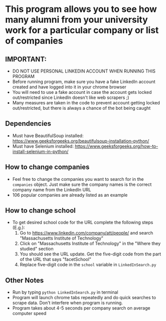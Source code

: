 # This program allows you to see how many alumni from your university work for a particular company or list of companies

## IMPORTANT: 
- DO NOT USE PERSONAL LINKEDIN ACCOUNT WHEN RUNNING THIS PROGRAM
- Before running program, make sure you have a fake LinkedIn account created and have logged into it in your chrome browser
- You will need to use a fake account in case the account gets locked out/restricted since LinkedIn doesn't like web scrapers ;)
- Many measures are taken in the code to prevent account getting locked out/restricted, but there is always a chance of the bot being caught

## Dependencies
- Must have BeautifulSoup installed: https://www.geeksforgeeks.org/beautifulsoup-installation-python/
- Must have Selenium installed: https://www.geeksforgeeks.org/how-to-install-selenium-in-python/

## How to change companies
- Feel free to change the companies you want to search for in the `companies` object. Just make sure the company names is the correct company name from the LinkedIn URL
- 106 popular companies are already listed as an example

## How to change school
- To get desired school code for the URL complete the following steps (E.g.):
    1. Go to https://www.linkedin.com/company/att/people/ and search "Massachusetts Institute of Technology" 
    2. Click on "Massachusetts Institute of Technology" in the "Where they studied" section
    3. You should see the URL update. Get the five-digit code from the part of the URL that says "facetSchool"
    4. Replace five-digit code in the `school` variable in `LinkedInSearch.py`

## Other Notes
- Run by typing `python LinkedInSearch.py` in terminal
- Program will launch chrome tabs repeatedly and do quick searches to scrape data. Don't interfere when program is running. 
- Program takes about 4-5 seconds per company search on average computer speed